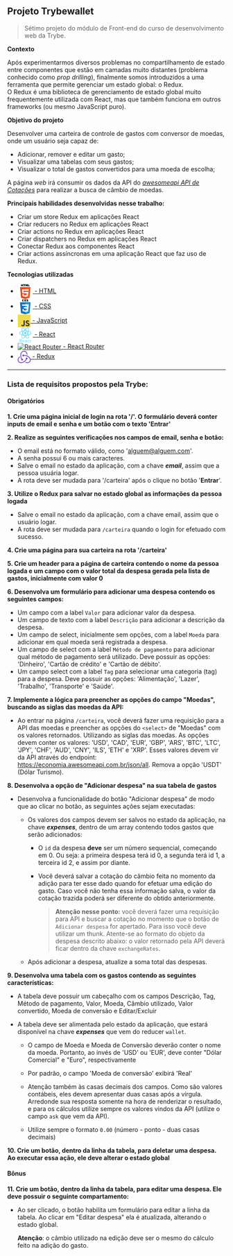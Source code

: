 ## Projeto Trybewallet

> Sétimo projeto do módulo de Front-end do curso de desenvolvimento web da Trybe.

**Contexto**

Após experimentarmos diversos problemas no compartilhamento de estado entre componentes que estão em camadas muito distantes (problema conhecido como *prop drilling*), finalmente somos introduzidos a uma ferramenta que permite gerenciar um estado global: o Redux. \
O Redux é uma biblioteca de gerenciamento de estado global muito frequentemente utilizada com React, mas que também funciona em outros frameworks (ou mesmo JavaScript puro). 

**Objetivo do projeto**

Desenvolver uma carteira de controle de gastos com conversor de moedas, onde um usuário seja capaz de:
  - Adicionar, remover e editar um gasto;
  - Visualizar uma tabelas com seus gastos;
  - Visualizar o total de gastos convertidos para uma moeda de escolha;

A página _web_ irá consumir os dados da API do [_awesomeapi API de Cotações_](https://docs.awesomeapi.com.br/api-de-moedas) para realizar a busca de câmbio de moedas.  

**Principais habilidades desenvolvidas nesse trabalho:**

  - Criar um store Redux em aplicações React
  - Criar reducers no Redux em aplicações React
  - Criar actions no Redux em aplicações React
  - Criar dispatchers no Redux em aplicações React
  - Conectar Redux aos componentes React
  - Criar actions assíncronas em uma aplicação React que faz uso de Redux.

**Tecnologias utilizadas**

- <a href="https://www.w3.org/html/"><img src="https://raw.githubusercontent.com/devicons/devicon/master/icons/html5/html5-original-wordmark.svg" title="HTML5" align="center" height="35"/> - HTML</a> 
- <a href="https://www.w3schools.com/css/"><img src="https://raw.githubusercontent.com/devicons/devicon/master/icons/css3/css3-original-wordmark.svg" title="CCS3" align="center" height="35"/> - CSS</a>
- <a href="https://developer.mozilla.org/en-US/docs/Web/JavaScript"><img src="https://raw.githubusercontent.com/devicons/devicon/master/icons/javascript/javascript-original.svg" title="JavaScript" align="center" height="30"/> - JavaScript</a>
- <a href="https://reactjs.org/"><img src="https://raw.githubusercontent.com/devicons/devicon/master/icons/react/react-original-wordmark.svg" title="React" align="center" height="35"/> - React</a>
- <a href="https://reactrouter.com/docs/en/v6/getting-started/overview"><img src="https://reacttraining.com/images/blog/reach-react-router-future.png" title="React Router" align="center" height="30"/> - React Router</a>
- <a href="https://redux.js.org"><img src="https://raw.githubusercontent.com/devicons/devicon/master/icons/redux/redux-original.svg" title="Redux" height="30" align="center"/>  - Redux</a>

---

### Lista de requisitos propostos pela Trybe:

#### Obrigatórios

**1. Crie uma página inicial de login na rota '/'. O formulário deverá conter inputs de email e senha e um botão com o texto 'Entrar'**

**2. Realize as seguintes verificações nos campos de email, senha e botão:**
  * O email está no formato válido, como 'alguem@alguem.com'.
  * A senha possui 6 ou mais caracteres.
  * Salve o email no estado da aplicação, com a chave ***email***, assim que a pessoa usuária logar.
  * A rota deve ser mudada para '/carteira' após o clique no botão '**Entrar**'.

**3. Utilize o Redux para salvar no estado global as informações da pessoa logada**
  * Salve o email no estado da aplicação, com a chave email, assim que o usuário logar.
  * A rota deve ser mudada para `/carteira` quando o login for efetuado com sucesso.

**4. Crie uma página para sua carteira na rota '/carteira'**

**5. Crie um header para a página de carteira contendo o nome da pessoa logada e um campo com o valor total da despesa gerada pela lista de gastos, inicialmente com valor 0**

**6. Desenvolva um formulário para adicionar uma despesa contendo os seguintes campos:**

  * Um campo com a label `Valor` para adicionar valor da despesa.
  * Um campo de texto com a label `Descrição` para adicionar a descrição da despesa.
  * Um campo de select, inicialmente sem opções, com a label `Moeda` para adicionar em qual moeda será registrada a despesa.
  * Um campo de select com a label `Método de pagamento` para adicionar qual método de pagamento será utilizado. Deve possuir 
  as opções: 'Dinheiro', 'Cartão de crédito' e 'Cartão de débito'.
  * Um campo select com a label `Tag` para selecionar uma categoria (tag) para a despesa. Deve possuir as opções: 'Alimentação',
  'Lazer', 'Trabalho', 'Transporte' e 'Saúde'.

**7. Implemente a lógica para preencher as opções do campo "Moedas", buscando as siglas das moedas da API:**

  * Ao entrar na página `/carteira`, você deverá fazer uma requisição para a API das moedas e preencher as opções do `<select>` de "Moedas" com os valores retornados. Utilizando as siglas das moedas. As opções devem conter os valores: 'USD', 'CAD', 'EUR', 'GBP', 'ARS', 'BTC', 'LTC', 'JPY', 'CHF', 'AUD', 'CNY', 'ILS', 'ETH' e 'XRP'. Esses valores devem vir da API através do endpoint: https://economia.awesomeapi.com.br/json/all. Remova a opção 'USDT' (Dólar Turismo).

**8. Desenvolva a opção de "Adicionar despesa" na sua tabela de gastos**

  * Desenvolva a funcionalidade do botão "Adicionar despesa" de modo que ao clicar no botão, as seguintes ações sejam executadas:
    
    * Os valores dos campos devem ser salvos no estado da aplicação, na chave ***expenses***, dentro de um array contendo todos gastos que serão adicionados:

      * O `id` da despesa **deve** ser um número sequencial, começando em 0. Ou seja: a primeira despesa terá id 0, a segunda terá id 1, a terceira id 2, e assim por diante.

      * Você deverá salvar a cotação do câmbio feita no momento da adição para ter esse dado quando for efetuar uma edição do gasto. Caso você não tenha essa informação salva, o valor da cotação trazida poderá ser diferente do obtido anteriormente.

        > **Atenção nesse ponto:** você deverá fazer uma requisição para API e buscar a cotação no momento que o botão de `Adicionar despesa` for apertado. Para isso você deve utilizar um thunk. Atente-se ao formato do objeto da despesa descrito abaixo: o valor retornado pela API deverá ficar dentro da chave `exchangeRates`.

    * Após adicionar a despesa, atualize a soma total das despesas. 

**9. Desenvolva uma tabela com os gastos contendo as seguintes características:**

  * A tabela deve possuir um cabeçalho com os campos Descrição, Tag, Método de pagamento, Valor, Moeda, Câmbio utilizado, Valor convertido, Moeda de conversão e Editar/Excluir

  * A tabela deve ser alimentada pelo estado da aplicação, que estará disponível na chave ***expenses*** que vem do reducer `wallet`.

    * O campo de Moeda e Moeda de Conversão deverão conter o nome da moeda. Portanto, ao invés de 'USD' ou 'EUR', deve conter "Dólar Comercial" e "Euro", respectivamente

    * Por padrão, o campo 'Moeda de conversão' exibirá 'Real'

    * Atenção também às casas decimais dos campos. Como são valores contábeis, eles devem apresentar duas casas após a vírgula. Arredonde sua resposta somente na hora de renderizar o resultado, e para os cálculos utilize sempre os valores vindos da API (utilize o campo `ask` que vem da API).

    * Utilize sempre o formato `0.00` (número - ponto - duas casas decimais)

**10. Crie um botão, dentro da linha da tabela, para deletar uma despesa. Ao executar essa ação, ele deve alterar o estado global**

#### Bônus

**11. Crie um botão, dentro da linha da tabela, para editar uma despesa. Ele deve possuir o seguinte compartamento:**

  * Ao ser clicado, o botão habilita um formulário para editar a linha da tabela. Ao clicar em "Editar despesa" ela é atualizada, alterando o estado global.

    **Atenção**: o câmbio utilizado na edição deve ser o mesmo do cálculo feito na adição do gasto.

